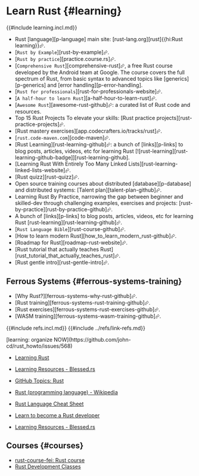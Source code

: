 # Learn Rust {#learning}

{{#include learning.incl.md}}

- Rust [language][p-language] main site: [rust-lang.org][rust]{{hi:Rust learning}}⮳.
- [`Rust by Example`][rust-by-example]⮳.
- [`Rust by practice`][practice.course.rs]⮳.
- [`Comprehensive Rust`][comprehensive-rust]⮳, a free Rust course developed by the Android team at Google. The course covers the full spectrum of Rust, from basic syntax to advanced topics like [generics][p-generics] and [error handling][p-error-handling].
- [`Rust for professionals`][rust-for-professionals-website]⮳.
- [`A half-hour to learn Rust`][a-half-hour-to-learn-rust]⮳.
- [`Awesome Rust`][awesome-rust-github]⮳: a curated list of Rust code and resources.
- Top 15 Rust Projects To elevate your skills: [Rust practice projects][rust-practice-projects]⮳.
- [Rust mastery exercises][app.codecrafters.io/tracks/rust]⮳.
- [`rust.code-maven.com`][code-maven]⮳.
- [Rust Learning][rust-learning-github]⮳: a bunch of [links][p-links] to blog posts, articles, videos, etc for learning Rust [![rust-learning][rust-learning-github-badge]][rust-learning-github].
- [Learning Rust With Entirely Too Many Linked Lists][rust-learning-linked-lists-website]⮳.
- [Rust quizz][rust-quizz]⮳.
- Open source training courses about distributed [database][p-database] and distributed systems: [Talent plan][talent-plan-github]⮳.
- Learning Rust By Practice, narrowing the gap between beginner and skilled-dev through challenging examples, exercises and projects: [rust-by-practice][rust-by-practice-github]⮳.
- A bunch of [links][p-links] to blog posts, articles, videos, etc for learning Rust [rust-learning][rust-learning-github]⮳.
- [`Rust Language Bible`][rust-course-github]⮳.
- [How to learn modern Rust][how_to_learn_modern_rust-github]⮳.
- [Roadmap for Rust][roadmap-rust-website]⮳.
- [Rust tutorial that actually teaches Rust][rust_tutorial_that_actually_teaches_rust]⮳.
- [Rust gentle intro][rust-gentle-intro]⮳.

## Ferrous Systems {#ferrous-systems-training}

- [Why Rust?][ferrous-systems-why-rust-github]⮳.
- [Rust training][ferrous-systems-rust-training-github]⮳.
- [Rust exercises][ferrous-systems-rust-exercises-github]⮳.
- [WASM training][ferrous-systems-wasm-training-github]⮳.

{{#include refs.incl.md}}
{{#include ../refs/link-refs.md}}

<div class="hidden">
[learning: organize NOW](https://github.com/john-cd/rust_howto/issues/568)

- [Learning Rust](https://quinedot.github.io/rust-learning/index.html)
- [Learning Resources - Blessed.rs](https://blessed.rs/learning-resources)
- [GitHub Topics: Rust](https://github.com/topics/rust)
- [Rust (programming language) - Wikipedia](https://en.wikipedia.org/wiki/Rust_(programming_language))
- [Rust Language Cheat Sheet](https://cheats.rs/)

- [Learn to become a Rust developer](https://roadmap.sh/rust)
- [Learning Resources - Blessed.rs](https://blessed.rs/learning-resources)

## Courses {#courses}

- [rust-course-fei: Rust course](https://github.com/Kobzol/rust-course-fei/tree/main)
- [Rust Development Classes](https://rust-classes.com/preface)

</div>
